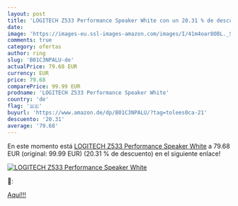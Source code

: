 ```yaml
---
layout: post
title: 'LOGITECH Z533 Performance Speaker White con un 20.31 % de descuento'
date: 
image: 'https://images-eu.ssl-images-amazon.com/images/I/41m4oar8OBL._SL200_.jpg'
comments: true
category: ofertas
author: ring
slug: 'B01C3NPALU-de'
actualPrice: 79.68 EUR
currency: EUR
price: 79.68
comparePrice: 99.99 EUR
prodname: 'LOGITECH Z533 Performance Speaker White'
country: 'de'
flag: '🇩🇪'
buyurl: 'https://www.amazon.de/dp/B01C3NPALU/?tag=tolees0ca-21'
descuento: '20.31'
average: '79.68'
---
```


En este momento está [LOGITECH Z533 Performance Speaker White](https://www.amazon.de/dp/B01C3NPALU/?tag=tolees0ca-21) a 79.68 EUR (original: 99.99 EUR) (20.31 %  de descuento) en el siguiente enlace!

[![LOGITECH Z533 Performance Speaker White](https://images-eu.ssl-images-amazon.com/images/I/41m4oar8OBL._SL200_.jpg)](https://www.amazon.de/dp/B01C3NPALU/?tag=tolees0ca-21)

🔎:


[Aquí!!!](https://www.amazon.de/dp/B01C3NPALU/?tag=tolees0ca-21)
